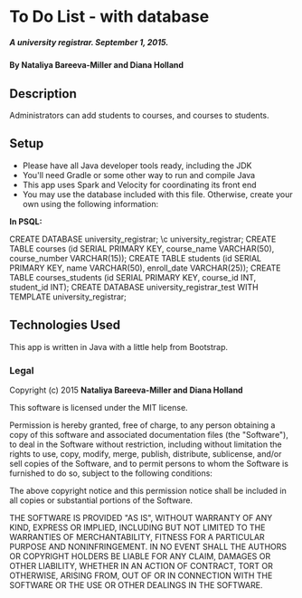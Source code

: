 # To Do List - with database

##### A university registrar. September 1, 2015.

#### By **Nataliya Bareeva-Miller and  Diana Holland**

## Description

Administrators can add students to courses, and courses to students.

## Setup

* Please have all Java developer tools ready, including the JDK
* You'll need Gradle or some other way to run and compile Java
* This app uses Spark and Velocity for coordinating its front end
* You may use the database included with this file. Otherwise, create your own using the following information:

**In PSQL:**

CREATE DATABASE university_registrar;
\c university_registrar;
CREATE TABLE courses (id SERIAL PRIMARY KEY, course_name VARCHAR(50), course_number VARCHAR(15));
CREATE TABLE students (id SERIAL PRIMARY KEY, name VARCHAR(50), enroll_date VARCHAR(25));
CREATE TABLE courses_students (id SERIAL PRIMARY KEY, course_id INT, student_id INT);
CREATE DATABASE university_registrar_test WITH TEMPLATE university_registrar;

## Technologies Used

This app is written in Java with a little help from Bootstrap.

### Legal

Copyright (c) 2015 **Nataliya Bareeva-Miller and  Diana Holland**

This software is licensed under the MIT license.

Permission is hereby granted, free of charge, to any person obtaining a copy
of this software and associated documentation files (the "Software"), to deal
in the Software without restriction, including without limitation the rights
to use, copy, modify, merge, publish, distribute, sublicense, and/or sell
copies of the Software, and to permit persons to whom the Software is
furnished to do so, subject to the following conditions:

The above copyright notice and this permission notice shall be included in
all copies or substantial portions of the Software.

THE SOFTWARE IS PROVIDED "AS IS", WITHOUT WARRANTY OF ANY KIND, EXPRESS OR
IMPLIED, INCLUDING BUT NOT LIMITED TO THE WARRANTIES OF MERCHANTABILITY,
FITNESS FOR A PARTICULAR PURPOSE AND NONINFRINGEMENT. IN NO EVENT SHALL THE
AUTHORS OR COPYRIGHT HOLDERS BE LIABLE FOR ANY CLAIM, DAMAGES OR OTHER
LIABILITY, WHETHER IN AN ACTION OF CONTRACT, TORT OR OTHERWISE, ARISING FROM,
OUT OF OR IN CONNECTION WITH THE SOFTWARE OR THE USE OR OTHER DEALINGS IN
THE SOFTWARE.

